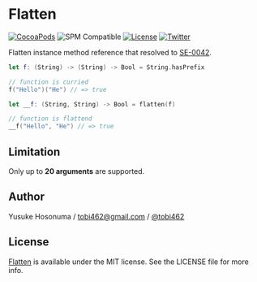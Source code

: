 # Flatten

[![CocoaPods](https://img.shields.io/cocoapods/v/Flatten.svg)](https://cocoapods.org/pods/Flatten)
![SPM Compatible](https://img.shields.io/badge/SPM-compatible-4BC51D.svg?style=flat)
[![License](https://img.shields.io/github/license/YusukeHosonuma/Flatten)](https://github.com/YusukeHosonuma/Flatten/blob/master/LICENSE)
[![Twitter](https://img.shields.io/twitter/url?style=social&url=https%3A%2F%2Ftwitter.com%2Ftobi462)](https://twitter.com/tobi462)

Flatten instance method reference that resolved to [SE-0042](https://github.com/apple/swift-evolution/blob/master/proposals/0042-flatten-method-types.md).

```swift
let f: (String) -> (String) -> Bool = String.hasPrefix

// function is curried
f("Hello")("He") // => true

let __f: (String, String) -> Bool = flatten(f)

// function is flattend
__f("Hello", "He") // => true
```

## Limitation

Only up to **20 arguments** are supported.

## Author

Yusuke Hosonuma / tobi462@gmail.com / [@tobi462](https://twitter.com/tobi462)

## License

[Flatten](https://github.com/YusukeHosonuma/Flatten) is available under the MIT license. See the LICENSE file for more info.
